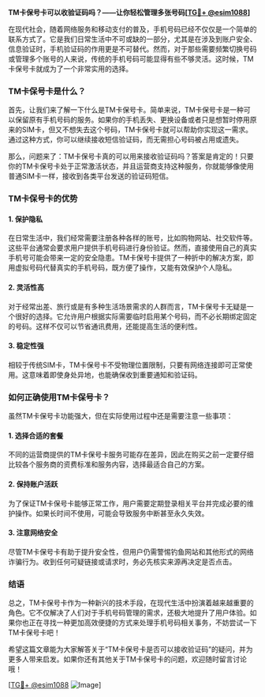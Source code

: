 **TM卡保号卡可以收验证码吗？——让你轻松管理多张号码[[TG💪+ @esim1088](https://t.me/s/esim1088)]**

在现代社会，随着网络服务和移动支付的普及，手机号码已经不仅仅是一个简单的联系方式了。它是我们日常生活中不可或缺的一部分，尤其是在涉及到账户安全、信息验证时，手机验证码的作用更是不可替代。然而，对于那些需要频繁切换号码或管理多个账号的人来说，传统的手机号码可能显得有些不够灵活。这时候，TM卡保号卡就成为了一个非常实用的选择。

### TM卡保号卡是什么？

首先，让我们来了解一下什么是TM卡保号卡。简单来说，TM卡保号卡是一种可以保留原有手机号码的服务。如果你的手机丢失、更换设备或者只是想暂时停用原来的SIM卡，但又不想失去这个号码，TM卡保号卡就可以帮助你实现这一需求。通过这种方式，你可以继续接收短信验证码，而无需担心号码被占用或遗失。

那么，问题来了：TM卡保号卡真的可以用来接收验证码吗？答案是肯定的！只要你的TM卡保号卡处于正常激活状态，并且运营商支持这种服务，你就能够像使用普通SIM卡一样，接收到各类平台发送的验证码短信。

### TM卡保号卡的优势

#### 1. **保护隐私**
   在日常生活中，我们经常需要注册各种各样的账号，比如购物网站、社交软件等。这些平台通常会要求用户提供手机号码进行身份验证。然而，直接使用自己的真实手机号可能会带来一定的安全隐患。TM卡保号卡提供了一种折中的解决方案，即用虚拟号码代替真实的手机号码，既方便了操作，又能有效保护个人隐私。

#### 2. **灵活性高**
   对于经常出差、旅行或是有多种生活场景需求的人群而言，TM卡保号卡无疑是一个很好的选择。它允许用户根据实际需要临时启用某个号码，而不必长期绑定固定的号码。这样不仅可以节省通讯费用，还能提高生活的便利性。

#### 3. **稳定性强**
   相较于传统SIM卡，TM卡保号卡不受物理位置限制，只要有网络连接即可正常使用。这意味着即使身处异地，也能确保收到重要通知和验证码。

### 如何正确使用TM卡保号卡？

虽然TM卡保号卡功能强大，但在实际使用过程中还是需要注意一些事项：

#### 1. **选择合适的套餐**
   不同的运营商提供的TM卡保号卡服务可能存在差异，因此在购买之前一定要仔细比较各个服务商的资费标准和服务内容，选择最适合自己的方案。

#### 2. **保持账户活跃**
   为了保证TM卡保号卡能够正常工作，用户需要定期登录相关平台并完成必要的维护操作。如果长时间不使用，可能会导致服务中断甚至永久失效。

#### 3. **注意网络安全**
   尽管TM卡保号卡有助于提升安全性，但用户仍需警惕钓鱼网站和其他形式的网络诈骗行为。收到任何可疑链接或请求时，务必先核实来源再决定是否点击。

### 结语

总之，TM卡保号卡作为一种新兴的技术手段，在现代生活中扮演着越来越重要的角色。它不仅解决了人们对于手机号码管理的需求，还极大地提升了用户体验。如果你也正在寻找一种更加高效便捷的方式来处理手机号码相关事务，不妨尝试一下TM卡保号卡吧！

希望这篇文章能为大家解答关于“TM卡保号卡是否可以接收验证码”的疑问，并为更多人带来启发。如果你还有其他关于TM卡保号卡的问题，欢迎随时留言讨论哦！

[[TG💪+ @esim1088](https://t.me/s/esim1088) ![Image](https://i.postimg.cc/4NQfJmqS/Snipaste-2025-05-13-00-14-12.png)]